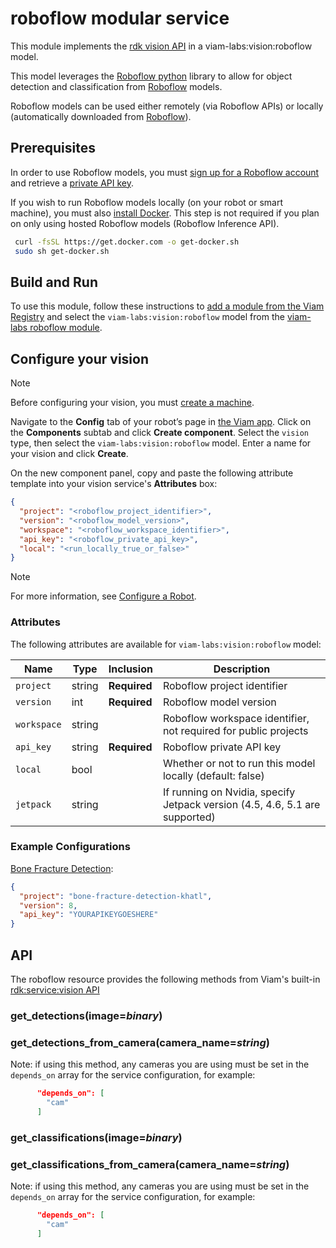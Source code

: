 # roboflow modular service

This module implements the [rdk vision API](https://github.com/rdk/vision-api) in a viam-labs:vision:roboflow model.

This model leverages the [Roboflow python](https://github.com/roboflow/roboflow-python) library to allow for object detection and classification from [Roboflow](https://app.roboflow.com/) models.

Roboflow models can be used either remotely (via Roboflow APIs) or locally (automatically downloaded from [Roboflow](https://app.roboflow.com/)).

## Prerequisites

In order to use Roboflow models, you must [sign up for a Roboflow account](https://app.roboflow.com/?setupWorkspace=public) and retrieve a [private API key](https://app.roboflow.com/viamlabs/settings/api).

If you wish to run Roboflow models locally (on your robot or smart machine), you must also [install Docker](https://docs.docker.com/engine/install/).
This step is not required if you plan on only using hosted Roboflow models (Roboflow Inference API).

``` sh
 curl -fsSL https://get.docker.com -o get-docker.sh
 sudo sh get-docker.sh
 ```

## Build and Run

To use this module, follow these instructions to [add a module from the Viam Registry](https://docs.viam.com/registry/configure/#add-a-modular-resource-from-the-viam-registry) and select the `viam-labs:vision:roboflow` model from the [viam-labs roboflow module](https://app.viam.com/module/viam-labs/roboflow-vision).

## Configure your vision

> [!NOTE]  
> Before configuring your vision, you must [create a machine](https://docs.viam.com/manage/fleet/machines/#add-a-new-machine).

Navigate to the **Config** tab of your robot’s page in [the Viam app](https://app.viam.com/).
Click on the **Components** subtab and click **Create component**.
Select the `vision` type, then select the `viam-labs:vision:roboflow` model.
Enter a name for your vision and click **Create**.

On the new component panel, copy and paste the following attribute template into your vision service's **Attributes** box:

```json
{
  "project": "<roboflow_project_identifier>",
  "version": "<roboflow_model_version>",
  "workspace": "<roboflow_workspace_identifier>",
  "api_key": "<roboflow_private_api_key>",
  "local": "<run_locally_true_or_false>"
}
```

> [!NOTE]  
> For more information, see [Configure a Robot](https://docs.viam.com/manage/configuration/).

### Attributes

The following attributes are available for `viam-labs:vision:roboflow` model:

| Name | Type | Inclusion | Description |
| ---- | ---- | --------- | ----------- |
| `project` | string | **Required** | Roboflow project identifier |
| `version` | int | **Required** | Roboflow model version |
| `workspace` | string | | Roboflow workspace identifier, not required for public projects |
| `api_key` | string | **Required** | Roboflow private API key |
| `local` | bool |  | Whether or not to run this model locally (default: false) |
| `jetpack` | string |  | If running on Nvidia, specify Jetpack version (4.5, 4.6, 5.1 are supported) |

### Example Configurations

[Bone Fracture Detection](https://universe.roboflow.com/fracture-detection-29kih/bone-fracture-detection-khatl):

```json
{
  "project": "bone-fracture-detection-khatl",
  "version": 8,
  "api_key": "YOURAPIKEYGOESHERE"
}
```

## API

The roboflow resource provides the following methods from Viam's built-in [rdk:service:vision API](https://python.viam.dev/autoapi/viam/services/vision/client/index.html)

### get_detections(image=*binary*)

### get_detections_from_camera(camera_name=*string*)

Note: if using this method, any cameras you are using must be set in the `depends_on` array for the service configuration, for example:

```json
      "depends_on": [
        "cam"
      ]
```

### get_classifications(image=*binary*)

### get_classifications_from_camera(camera_name=*string*)

Note: if using this method, any cameras you are using must be set in the `depends_on` array for the service configuration, for example:

```json
      "depends_on": [
        "cam"
      ]
```
